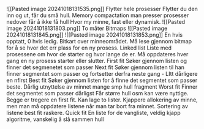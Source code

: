 ![[Pasted image 20241018131535.png]]
	Flytter hele prosesser
	Flytter du den inn og ut, får du små hull. 
	Memory compactation man presser prosesser nedover får  å ikke få hull
	Hvor my minne, fast eller dynamisk.
	![[Pasted image 20241018131803.png]]
	To måter
		Bitmaps
		![[Pasted image 20241018131845.png]]
		![[Pasted image 20241018131853.png]]
			En hvis opptatt, 0 hvis ledig.
			Bitkart over minneområdet.
			Må lese gjennom bitmap for å se hvor det err plass for en ny prosess.
		Linked list
			Liste med prosessene om hvor de starter og hvor lange de er. 
			Må oppdateres hver gang en ny prosess starter eller slutter.
			First fit
				Søker gjennom listen og finner det segmenetet som passer
			Next fit
				Søker gjennom listen til han finner segmentet som passer og fortsetter derfra neste gang
				- LItt dårligere en nfirst
			Best fit
				Søker gjennom listen for å finne det segmentet som passer beste.
				Dårlig utnyttelse av minnet mange smp hull fragment
			Worst fit 
				Finner det segmentet som passer dårligst
				Får større hull osm kan være nyttige.
			Begge er tregere en first fit.
			Kan lage to lister.
			Kjappere allokering av minne, men man må oppdatere listene når man tar bort fra minnet.
			Sortering av listene best fit raskere.
				Quick fit
					En liste for de vangliste, veldig kjapp algoritme, vanskelig å slå sammen hull